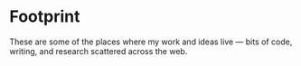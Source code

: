 <div class="connect">
  <h1>Footprint</h1>
  <p>
    These are some of the places where my work and ideas live — bits of code, writing, and research scattered across the web.
  </p>


<div class="connect-links">
  <a href="https://www.linkedin.com/in/aniket-tekawade/" target="_blank" rel="noopener">
    <i class="fa-brands fa-linkedin"></i>
  </a>
  <a href="https://github.com/aniketkt" target="_blank" rel="noopener">
    <i class="fa-brands fa-github"></i>
  </a>
  <a href="https://scholar.google.com/citations?user=1zdqMloAAAAJ&hl=en&oi=ao" target="_blank" rel="noopener">
    <i class="fa-solid fa-graduation-cap"></i>
  </a>
</div>
